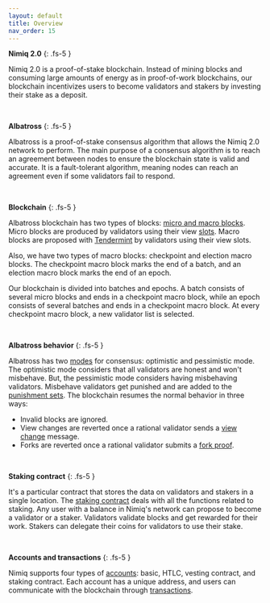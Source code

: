 ```yaml
---
layout: default
title: Overview
nav_order: 15
---
```


**Nimiq 2.0**
{: .fs-5 }

Nimiq 2.0 is a proof-of-stake blockchain. Instead of mining blocks and consuming large amounts of energy as in proof-of-work blockchains, our blockchain incentivizes users to become validators and stakers by investing their stake as a deposit.

<br/>

**Albatross**
{: .fs-5 }

Albatross is a proof-of-stake consensus algorithm that allows the Nimiq 2.0 network to perform. The main purpose of a consensus algorithm is to reach an agreement between nodes to ensure the blockchain state is valid and accurate. It is a fault-tolerant algorithm, meaning nodes can reach an agreement even if some validators fail to respond.

<br/>

**Blockchain**
{: .fs-5 }

Albatross blockchain has two types of blocks: [micro and macro blocks](/albatross-doc/docs/block-format). Micro blocks are produced by validators using their view [slots](/albatross-doc/docs/slots). Macro blocks are proposed with [Tendermint](/albatross-doc/docs/tendermint) by validators using their view slots.

Also, we have two types of macro blocks: checkpoint and election macro blocks. The checkpoint macro block marks the end of a batch, and an election macro block marks the end of an epoch.

Our blockchain is divided into batches and epochs. A batch consists of several micro blocks and ends in a checkpoint macro block, while an epoch consists of several batches and ends in a checkpoint macro block. At every checkpoint macro block, a new validator list is selected.

<br/>

**Albatross behavior**
{: .fs-5 }

Albatross has two [modes](/albatross-doc/docs/behavior-modes) for consensus: optimistic and pessimistic mode. The optimistic mode considers that all validators are honest and won't misbehave. But, the pessimistic mode considers having misbehaving validators. Misbehave validators get punished and are added to the [punishment sets](/albatross-doc/docs/punishments). The blockchain resumes the normal behavior in three ways:

- Invalid blocks are ignored.
- View changes are reverted once a rational validator sends a [view change](/albatross-doc/docs/view-change) message.
- Forks are reverted once a rational validator submits a [fork proof](/albatross-doc/docs/fork-proofs).

<br/>

**Staking contract**
{: .fs-5 }

It's a particular contract that stores the data on validators and stakers in a single location. The [staking contract](/albatross-doc/docs/staking-contract) deals with all the functions related to staking. Any user with a balance in Nimiq's network can propose to become a validator or a staker. Validators validate blocks and get rewarded for their work. Stakers can delegate their coins for validators to use their stake.

<br/>

**Accounts and transactions**
{: .fs-5 }

Nimiq supports four types of [accounts](/albatross-doc/docs/accounts): basic, HTLC, vesting contract, and staking contract. Each account has a unique address, and users can communicate with the blockchain through [transactions](/albatross-doc/docs/transactions).